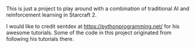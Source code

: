 This is just a project to play around with a combination of traditional AI and reinforcement learning in Starcraft 2.

I would like to credit sentdex at https://pythonprogramming.net/ for his awesome tutorials. Some of the code in this project originated from following his tutorials there.